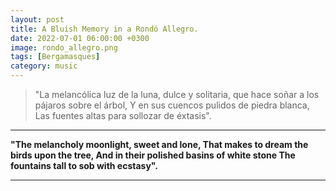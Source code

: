 ```yaml
---
layout: post
title: A Bluish Memory in a Rondó Allegro.
date: 2022-07-01 06:00:00 +0300
image: rondo_allegro.png
tags: [Bergamasques]
category: music
---
```

> "La melancólica luz de la luna, dulce y solitaria, 
que hace soñar a los pájaros sobre el árbol,
Y en sus cuencos pulidos de piedra blanca,
Las fuentes altas para sollozar de éxtasis".

***

<strong>"The melancholy moonlight, sweet and lone,
That makes to dream the birds upon the tree,
And in their polished basins of white stone
The fountains tall to sob with ecstasy".</strong>

***

